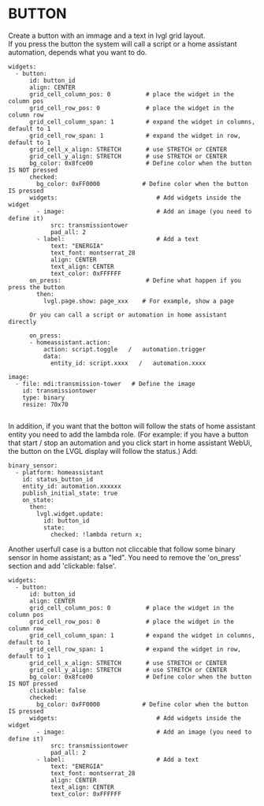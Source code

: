 # BUTTON #

Create a button with an immage and a text in lvgl grid layout. \
If you press the button the system will call a script or a home assistant automation, depends what you want to do.

```
widgets:
  - button:
      id: button_id
      align: CENTER
      grid_cell_column_pos: 0          # place the widget in the column pos
      grid_cell_row_pos: 0             # place the widget in the column row
      grid_cell_column_span: 1         # expand the widget in columns, default to 1   
      grid_cell_row_span: 1            # expand the widget in row, default to 1
      grid_cell_x_align: STRETCH       # use STRETCH or CENTER
      grid_cell_y_align: STRETCH       # use STRETCH or CENTER
      bg_color: 0x8fce00               # Define color when the button IS NOT pressed
      checked:
        bg_color: 0xFF0000            # Define color when the button IS pressed
      widgets:                            # Add widgets inside the widget 
        - image:                          # Add an image (you need to define it)
            src: transmissiontower        
            pad_all: 2                    
        - label:                          # Add a text
            text: "ENERGIA"
            text_font: montserrat_28
            align: CENTER
            text_align: CENTER
            text_color: 0xFFFFFF
      on_press:                        # Define what happen if you press the button
        then:
          lvgl.page.show: page_xxx    # For example, show a page

      Or you can call a script or automation in home assistant directly

      on_press:
      - homeassistant.action:
          action: script.toggle   /   automation.trigger
          data:
            entity_id: script.xxxx   /   automation.xxxx

image:
  - file: mdi:transmission-tower   # Define the image
    id: transmissiontower
    type: binary
    resize: 70x70


```

In addition, if you want that the botton will follow the stats of home assistant entity you need to add the lambda role.
(For example:
if you have a button that start / stop an automation and you click start in home assistant WebUi, the button on the LVGL display will follow the status.)
Add:
```
binary_sensor:
  - platform: homeassistant
    id: status_button_id
    entity_id: automation.xxxxxx
    publish_initial_state: true
    on_state:
      then:
        lvgl.widget.update:
          id: button_id
          state:
            checked: !lambda return x;
```

Another userfull case is a button not cliccable that follow some binary sensor in home assistant; as a "led".
You need to remove the 'on_press' section and add 'clickable: false'.

```
widgets:
  - button:
      id: button_id
      align: CENTER
      grid_cell_column_pos: 0          # place the widget in the column pos
      grid_cell_row_pos: 0             # place the widget in the column row
      grid_cell_column_span: 1         # expand the widget in columns, default to 1   
      grid_cell_row_span: 1            # expand the widget in row, default to 1
      grid_cell_x_align: STRETCH       # use STRETCH or CENTER
      grid_cell_y_align: STRETCH       # use STRETCH or CENTER
      bg_color: 0x8fce00               # Define color when the button IS NOT pressed
      clickable: false
      checked:
        bg_color: 0xFF0000            # Define color when the button IS pressed
      widgets:                            # Add widgets inside the widget 
        - image:                          # Add an image (you need to define it)
            src: transmissiontower        
            pad_all: 2                    
        - label:                          # Add a text
            text: "ENERGIA"
            text_font: montserrat_28
            align: CENTER
            text_align: CENTER
            text_color: 0xFFFFFF

```




